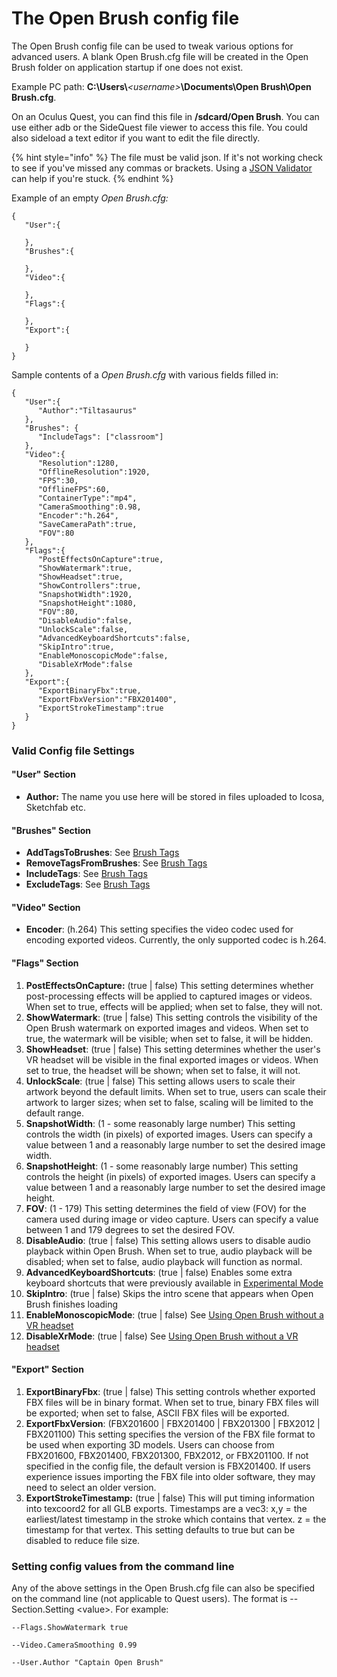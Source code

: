 # The Open Brush config file

The Open Brush config file can be used to tweak various options for advanced users. A blank Open Brush.cfg file will be created in the Open Brush folder on application startup if one does not exist.

Example PC path: **C:\Users\\**_\<username>_**\Documents\Open Brush\Open Brush.cfg**.

On an Oculus Quest, you can find this file in **/sdcard/Open Brush**. You can use either adb or the SideQuest file viewer to access this file. You could also sideload a text editor if you want to edit the file directly.

{% hint style="info" %}
The file must be valid json. If it's not working check to see if you've missed any commas or brackets. Using a [JSON Validator](https://jsonformatter.org/) can help if you're stuck.
{% endhint %}

Example of an empty _Open Brush.cfg:_

```
{
   "User":{
      
   },
   "Brushes":{
   
   },
   "Video":{
      
   },
   "Flags":{
      
   },
   "Export":{
      
   }
}
```

Sample contents of a _Open Brush.cfg_ with various fields filled in:

```
{
   "User":{
      "Author":"Tiltasaurus"
   },
   "Brushes": {
      "IncludeTags": ["classroom"]
   },
   "Video":{
      "Resolution":1280,
      "OfflineResolution":1920,
      "FPS":30,
      "OfflineFPS":60,
      "ContainerType":"mp4",
      "CameraSmoothing":0.98,
      "Encoder":"h.264",
      "SaveCameraPath":true,
      "FOV":80
   },
   "Flags":{
      "PostEffectsOnCapture":true,
      "ShowWatermark":true,
      "ShowHeadset":true,
      "ShowControllers":true,
      "SnapshotWidth":1920,
      "SnapshotHeight":1080,
      "FOV":80,
      "DisableAudio":false,
      "UnlockScale":false,
      "AdvancedKeyboardShortcuts":false,
      "SkipIntro":true,
      "EnableMonoscopicMode":false,
      "DisableXrMode":false
   },
   "Export":{
      "ExportBinaryFbx":true,
      "ExportFbxVersion":"FBX201400",
      "ExportStrokeTimestamp":true
   }
}
```

### Valid Config file Settings

#### "User" Section

* **Author:** The name you use here will be stored in files uploaded to Icosa, Sketchfab etc.

#### "Brushes" Section

* **AddTagsToBrushes**: See [Brush Tags](brushes/hiding-brushes-with-brush-tags.md)
* **RemoveTagsFromBrushes**: See [Brush Tags](brushes/hiding-brushes-with-brush-tags.md)
* **IncludeTags**: See [Brush Tags](brushes/hiding-brushes-with-brush-tags.md)
* **ExcludeTags**: See [Brush Tags](brushes/hiding-brushes-with-brush-tags.md)

#### "Video" Section

* **Encoder**: (h.264) This setting specifies the video codec used for encoding exported videos. Currently, the only supported codec is h.264.

#### "Flags" Section

1. **PostEffectsOnCapture:** (true | false) This setting determines whether post-processing effects will be applied to captured images or videos. When set to true, effects will be applied; when set to false, they will not.
2. **ShowWatermark**: (true | false) This setting controls the visibility of the Open Brush watermark on exported images and videos. When set to true, the watermark will be visible; when set to false, it will be hidden.
3. **ShowHeadset**: (true | false) This setting determines whether the user's VR headset will be visible in the final exported images or videos. When set to true, the headset will be shown; when set to false, it will not.
4. **UnlockScale**: (true | false) This setting allows users to scale their artwork beyond the default limits. When set to true, users can scale their artwork to larger sizes; when set to false, scaling will be limited to the default range.
5. **SnapshotWidth**: (1 - some reasonably large number) This setting controls the width (in pixels) of exported images. Users can specify a value between 1 and a reasonably large number to set the desired image width.
6. **SnapshotHeight**: (1 - some reasonably large number) This setting controls the height (in pixels) of exported images. Users can specify a value between 1 and a reasonably large number to set the desired image height.
7. **FOV**: (1 - 179) This setting determines the field of view (FOV) for the camera used during image or video capture. Users can specify a value between 1 and 179 degrees to set the desired FOV.
8. **DisableAudio**: (true | false) This setting allows users to disable audio playback within Open Brush. When set to true, audio playback will be disabled; when set to false, audio playback will function as normal.
9. **AdvancedKeyboardShortcuts**: (true | false) Enables some extra keyboard shortcuts that were previously available in [Experimental Mode](experimental-mode.md)
10. **SkipIntro**: (true | false) Skips the intro scene that appears when Open Brush finishes loading
11. **EnableMonoscopicMode**: (true | false) See [Using Open Brush without a VR headset](monoscopic-mode.md)
12. **DisableXrMode**: (true | false) See [Using Open Brush without a VR headset](monoscopic-mode.md)

#### "Export" Section

1. **ExportBinaryFbx**: (true | false) This setting controls whether exported FBX files will be in binary format. When set to true, binary FBX files will be exported; when set to false, ASCII FBX files will be exported.
2. **ExportFbxVersion**: (FBX201600 | FBX201400 | FBX201300 | FBX2012 | FBX201100) This setting specifies the version of the FBX file format to be used when exporting 3D models. Users can choose from FBX201600, FBX201400, FBX201300, FBX2012, or FBX201100. If not specified in the config file, the default version is FBX201400. If users experience issues importing the FBX file into older software, they may need to select an older version.
3. **ExportStrokeTimestamp:** (true | false) This will put timing information into texcoord2 for all GLB exports. Timestamps are a vec3: x,y = the earliest/latest timestamp in the stroke which contains that vertex. z = the timestamp for that vertex. This setting defaults to true but can be disabled to reduce file size.

### Setting config values from the command line

Any of the above settings in the Open Brush.cfg file can also be specified on the command line (not applicable to Quest users). The format is --Section.Setting \<value>. For example:

```
--Flags.ShowWatermark true

--Video.CameraSmoothing 0.99

--User.Author "Captain Open Brush"
```
